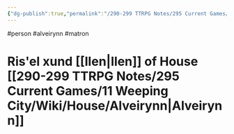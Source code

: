 ```yaml
---
{"dg-publish":true,"permalink":"/290-299 TTRPG Notes/295 Current Games/11 Weeping City/Wiki/Person/Ris'el/"}
---
```



#person #alveirynn #matron 

# Ris'el xund [[Ilen\|Ilen]] of House [[290-299 TTRPG Notes/295 Current Games/11 Weeping City/Wiki/House/Alveirynn\|Alveirynn]]